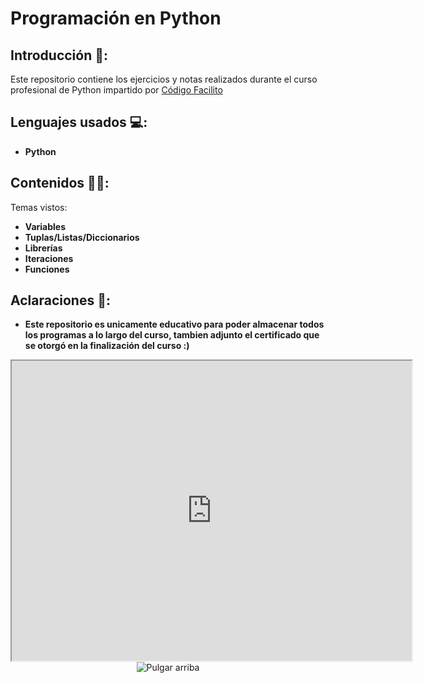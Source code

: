 # Programación en Python

## Introducción 📝:

<p> Este repositorio contiene los ejercicios y notas realizados durante el curso profesional de Python impartido por <a href="https://codigofacilito.com/">Código Facilito</a></p>
    
## Lenguajes usados 💻:

- **Python**
    
## Contenidos 👨‍🏫:

Temas vistos:
- **Variables**
- **Tuplas/Listas/Diccionarios**
- **Librerías**
- **Iteraciones**
- **Funciones**
 
## Aclaraciones 👀:
- **Este repositorio es unicamente educativo para poder almacenar todos los programas a lo largo del curso, tambien adjunto el certificado que se otorgó en la finalización del curso :)**
<iframe src="https://drive.google.com/file/d/1Xez5IhGNVA8Ca0sodJCcc4q3tH5Cd5mw/preview" width="640" height="480" allow="autoplay"></iframe>
<div align="center"><img src="https://i.pinimg.com/236x/a7/67/ca/a767ca6d0e98d43b0f6904b865caa6f7.jpg" alt="Pulgar arriba"></a> </div>

